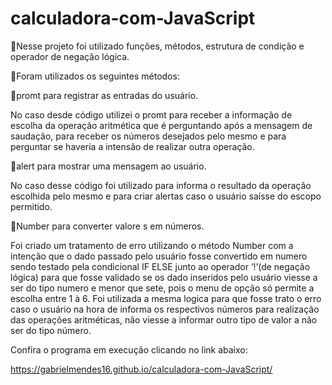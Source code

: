 # calculadora-com-JavaScript

📝Nesse projeto foi utilizado funções, métodos, estrutura de condição e operador de negação lógica.

📌Foram utilizados os seguintes métodos:

📌promt para registrar as entradas do usuário.

No caso desde código utilizei o promt para receber a informação de escolha da operação aritmética que é perguntando após a mensagem de saudação, para receber os números desejados pelo mesmo e para perguntar se haveria a intensão de realizar outra operação.

📌alert para mostrar uma mensagem ao usuário.

No caso desse código foi utilizado para informa o resultado da operação escolhida pelo mesmo e para criar alertas caso o usuário saísse do escopo permitido.

📌Number para converter valore s em números.

Foi criado um tratamento de erro utilizando o método Number com a intenção que o dado passado pelo usuário fosse convertido em numero sendo testado pela condicional IF ELSE junto ao operador ‘!’(de negação lógica) para que fosse validado se os dado inseridos pelo usuário viesse a ser do tipo numero e menor que sete, pois o menu de opção só permite a escolha entre 1 à 6. Foi utilizada a mesma logica para que fosse trato o erro caso o usuário na hora de informa os respectivos números para realização das operações aritméticas, não viesse a informar outro tipo de valor a não ser do tipo número. 

Confira o programa em execução clicando no link abaixo: 


https://gabrielmendes16.github.io/calculadora-com-JavaScript/
